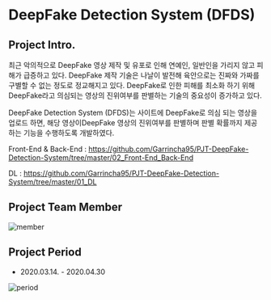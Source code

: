 # DeepFake Detection System (DFDS)



## Project Intro.



최근 악의적으로 DeepFake 영상 제작 및 유포로 인해 연예인, 일반인을 가리지 않고 피해가 급증하고 있다. DeepFake 제작 기술은 나날이 발전해 육안으로는 진짜와 가짜를 구별할 수 없는 정도로 정교해지고 있다. DeepFake로 인한 피해를 최소화 하기 위해 DeepFake라고 의심되는 영상의 진위여부를 판별하는 기술의 중요성이 증가하고 있다.

DeepFake Detection System (DFDS)는 사이트에 DeepFake로 의심 되는 영상을 업로드 하면, 해당 영상이DeepFake 영상의 진위여부를 판별하며 판별 확률까지 제공하는 기능을 수행하도록 개발하였다.

Front-End & Back-End : https://github.com/Garrincha95/PJT-DeepFake-Detection-System/tree/master/02_Front-End_Back-End

DL : https://github.com/Garrincha95/PJT-DeepFake-Detection-System/tree/master/01_DL

#### 

## Project Team Member


![member](https://user-images.githubusercontent.com/57612261/80907829-fd9e4a00-8d54-11ea-8054-2e46a4067e09.JPG)




## Project Period



* 2020.03.14. - 2020.04.30

![period](https://user-images.githubusercontent.com/57612261/80907840-13137400-8d55-11ea-95e2-66b76502d85a.JPG)

